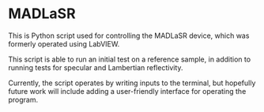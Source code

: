 # MADLaSR

This is Python script used for controlling the MADLaSR device, which was formerly operated using LabVIEW.

This script is able to run an initial test on a reference sample, in addition to running tests for specular and Lambertian reflectivity. 

Currently, the script operates by writing inputs to the terminal, but hopefully future work will include adding a user-friendly interface for operating the program.

